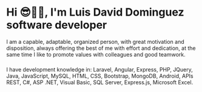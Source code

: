 # Hi 😎👋🏽, I'm Luis David Dominguez software developer

I am a capable, adaptable, organized person, with great motivation and disposition, always offering the best of me with effort and dedication, at the same time I like to promote values with colleagues and good teamwork.

###
I have development knowledge in: 
Laravel, 
Angular,
Express,
PHP, 
JQuery, 
Java, 
JavaScript, 
MySQL, 
HTML, 
CSS, 
Bootstrap, 
MongoDB, 
Android, 
APIs REST,
C#,
ASP .NET,
Visual Basic,
SQL Server,
Express.js,
Microsoft Excel.
